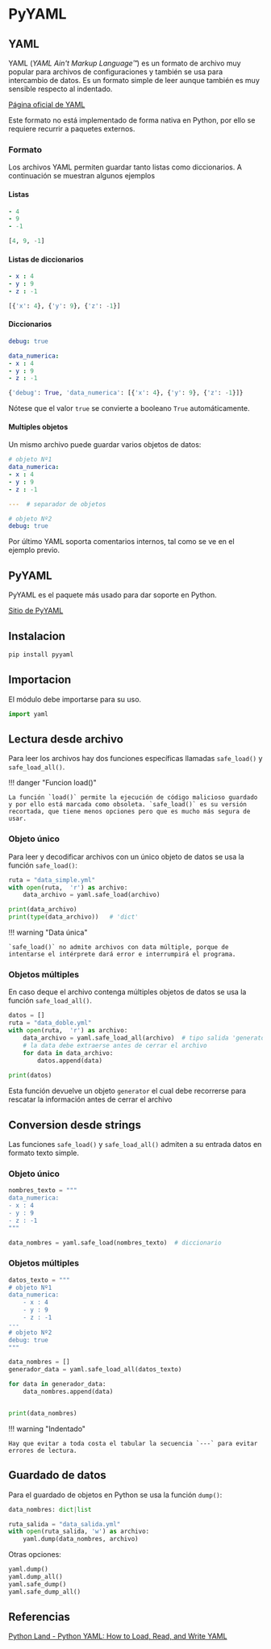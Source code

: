 

# PyYAML


## YAML

YAML (*YAML Ain't Markup Language™*) es un formato de archivo muy popular para archivos de configuraciones y también se usa para intercambio de datos. Es un formato simple de leer aunque también es muy sensible respecto al indentado.


[Página oficial de YAML](https://yaml.org/)

Este formato no está implementado de forma nativa en Python, por ello se requiere recurrir a paquetes externos. 

### Formato

Los archivos YAML permiten guardar tanto listas como diccionarios. A continuación se muestran algunos ejemplos

#### Listas


```yaml title="Lista de valores - YAML"
- 4
- 9
- -1
```

```py title="Lista de valores - Python"
[4, 9, -1]
```

#### Listas de diccionarios

```yaml title="Lista de diccionarios - YAML"
- x : 4
- y : 9
- z : -1
```

``` py title="Lista de diccionarios - Python"
[{'x': 4}, {'y': 9}, {'z': -1}]
```


#### Diccionarios

```yaml title="Diccionario - YAML" 
debug: true     

data_numerica:   
- x : 4
- y : 9
- z : -1
```

```py title="Diccionario - Python"
{'debug': True, 'data_numerica': [{'x': 4}, {'y': 9}, {'z': -1}]}
```

Nótese que el valor `true` se convierte a booleano `True` automáticamente.

#### Multiples objetos

Un mismo archivo puede guardar varios objetos de datos: 

```yaml title="Objetos múltiples - YAML" hl_lines="7"
# objeto Nº1 
data_numerica:   
- x : 4
- y : 9
- z : -1

---  # separador de objetos

# objeto Nº2 
debug: true
```

Por último YAML soporta comentarios internos, tal como se ve en el ejemplo previo.


## PyYAML

PyYAML es el paquete más usado para dar soporte en Python. 

[Sitio de PyYAML](https://pyyaml.org/wiki/PyYAMLDocumentation)


## Instalacion

```bash title="Instalación - PIP"
pip install pyyaml
```


## Importacion

El módulo debe importarse para su uso.
```py title="Importación" 
import yaml
```


## Lectura desde archivo 


Para leer los archivos hay dos funciones específicas llamadas `safe_load()` y `safe_load_all()`.


!!! danger "Funcion load()"

    La función `load()` permite la ejecución de código malicioso guardado y por ello está marcada como obsoleta. `safe_load()` es su versión recortada, que tiene menos opciones pero que es mucho más segura de usar.



### Objeto único




Para leer y decodificar archivos con un único objeto de datos se usa la función `safe_load()`:


```py title="lectura desde archivo - objeto unico" hl_lines="3"
ruta = "data_simple.yml"
with open(ruta,  'r') as archivo:
    data_archivo = yaml.safe_load(archivo)

print(data_archivo)
print(type(data_archivo))   # 'dict'
``` 

!!! warning "Data única"

    `safe_load()` no admite archivos con data múltiple, porque de intentarse el intérprete dará error e interrumpirá el programa.


### Objetos múltiples

En caso deque el archivo contenga múltiples objetos de datos se usa la función `safe_load_all()`.

```py title="lectura desde archivo - objetos múltiples" hl_lines="4"
datos = []
ruta = "data_doble.yml"
with open(ruta,  'r') as archivo:
    data_archivo = yaml.safe_load_all(archivo)  # tipo salida 'generator'
    # la data debe extraerse antes de cerrar el archivo
    for data in data_archivo:    
        datos.append(data)
        
print(datos)
``` 
Esta función devuelve un objeto `generator` el cual debe recorrerse para rescatar la información antes de cerrar el archivo



## Conversion desde strings


Las funciones `safe_load()` y `safe_load_all()` admiten a su entrada datos en formato texto simple.


### Objeto único

``` py title="Lectura desde texto simple - objeto único"
nombres_texto = """
data_numerica:   
- x : 4
- y : 9
- z : -1
"""

data_nombres = yaml.safe_load(nombres_texto)  # diccionario
``` 

### Objetos múltiples

```py title="Lectura desde texto simple - objetos múltiples" hl_lines="7"
datos_texto = """
# objeto Nº1 
data_numerica:   
    - x : 4
    - y : 9
    - z : -1
---
# objeto Nº2
debug: true
"""

data_nombres = []
generador_data = yaml.safe_load_all(datos_texto)

for data in generador_data:
    data_nombres.append(data)


print(data_nombres)
```

!!! warning "Indentado"

    Hay que evitar a toda costa el tabular la secuencia `---` para evitar errores de lectura.



## Guardado de datos


Para el guardado de objetos en Python se usa la función `dump()`:

```py hl_lines="5" title="guardado de datos"
data_nombres: dict|list

ruta_salida = "data_salida.yml"
with open(ruta_salida, 'w') as archivo:
    yaml.dump(data_nombres, archivo)
```

Otras opciones:
```py
yaml.dump()
yaml.dump_all()
yaml.safe_dump()
yaml.safe_dump_all()
```


## Referencias




[Python Land - Python YAML: How to Load, Read, and Write YAML ](https://python.land/data-processing/python-yaml)


